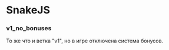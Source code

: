 <h1>SnakeJS</h1>
<h3>v1_no_bonuses</h3>

<p>То же что и ветка "v1", но в игре отключена система бонусов.</p>
